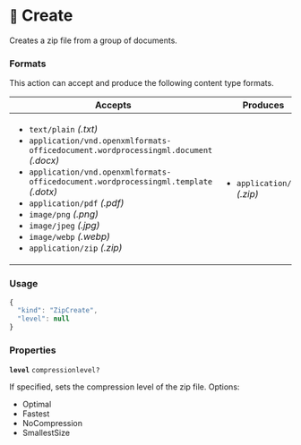 # <small>:nut_and_bolt:</small> Create

Creates a zip file from a group of documents.
   
### Formats

This action can accept and produce the following content type formats.

| Accepts | Produces |
|-----|-----|
|<ul><li>`text/plain` _(.txt)_</li><li>`application/vnd.openxmlformats-officedocument.wordprocessingml.document` _(.docx)_</li><li>`application/vnd.openxmlformats-officedocument.wordprocessingml.template` _(.dotx)_</li><li>`application/pdf` _(.pdf)_</li><li>`image/png` _(.png)_</li><li>`image/jpeg` _(.jpg)_</li><li>`image/webp` _(.webp)_</li><li>`application/zip` _(.zip)_</li></ul>|<ul><li>`application/zip` _(.zip)_</li></ul>|

### Usage

```js
{
  "kind": "ZipCreate",
  "level": null
}
```
### Properties

**`level`**  `compressionlevel?`

If specified, sets the compression level of the zip file. Options:
  
  - Optimal
  - Fastest
  - NoCompression
  - SmallestSize


